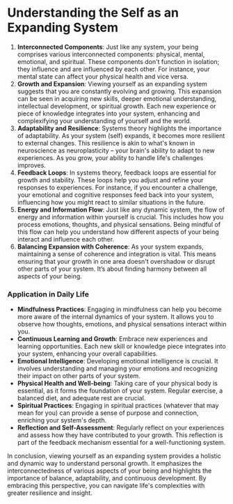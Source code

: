 # Understanding the Self as an Expanding System

1. **Interconnected Components**: Just like any system, your being comprises various interconnected components: physical, mental, emotional, and spiritual. These components don't function in isolation; they influence and are influenced by each other. For instance, your mental state can affect your physical health and vice versa.
2. **Growth and Expansion**: Viewing yourself as an expanding system suggests that you are constantly evolving and growing. This expansion can be seen in acquiring new skills, deeper emotional understanding, intellectual development, or spiritual growth. Each new experience or piece of knowledge integrates into your system, enhancing and complexifying your understanding of yourself and the world.
3. **Adaptability and Resilience**: Systems theory highlights the importance of adaptability. As your system (self) expands, it becomes more resilient to external changes. This resilience is akin to what's known in neuroscience as neuroplasticity – your brain's ability to adapt to new experiences. As you grow, your ability to handle life's challenges improves.
4. **Feedback Loops**: In systems theory, feedback loops are essential for growth and stability. These loops help you adjust and refine your responses to experiences. For instance, if you encounter a challenge, your emotional and cognitive responses feed back into your system, influencing how you might react to similar situations in the future.
5. **Energy and Information Flow**: Just like any dynamic system, the flow of energy and information within yourself is crucial. This includes how you process emotions, thoughts, and physical sensations. Being mindful of this flow can help you understand how different aspects of your being interact and influence each other.
6. **Balancing Expansion with Coherence**: As your system expands, maintaining a sense of coherence and integration is vital. This means ensuring that your growth in one area doesn't overshadow or disrupt other parts of your system. It’s about finding harmony between all aspects of your being.

### **Application in Daily Life**

- **Mindfulness Practices**: Engaging in mindfulness can help you become more aware of the internal dynamics of your system. It allows you to observe how thoughts, emotions, and physical sensations interact within you.
- **Continuous Learning and Growth**: Embrace new experiences and learning opportunities. Each new skill or knowledge piece integrates into your system, enhancing your overall capabilities.
- **Emotional Intelligence**: Developing emotional intelligence is crucial. It involves understanding and managing your emotions and recognizing their impact on other parts of your system.
- **Physical Health and Well-being**: Taking care of your physical body is essential, as it forms the foundation of your system. Regular exercise, a balanced diet, and adequate rest are crucial.
- **Spiritual Practices**: Engaging in spiritual practices (whatever that may mean for you) can provide a sense of purpose and connection, enriching your system's depth.
- **Reflection and Self-Assessment**: Regularly reflect on your experiences and assess how they have contributed to your growth. This reflection is part of the feedback mechanism essential for a well-functioning system.

In conclusion, viewing yourself as an expanding system provides a holistic and dynamic way to understand personal growth. It emphasizes the interconnectedness of various aspects of your being and highlights the importance of balance, adaptability, and continuous development. By embracing this perspective, you can navigate life's complexities with greater resilience and insight.